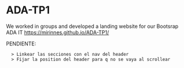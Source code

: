 # ADA-TP1

We worked in groups and developed a landing website for our Bootsrap ADA IT
https://mirinnes.github.io/ADA-TP1/

PENDIENTE:


      > Linkear las secciones con el nav del header
      > Fijar la position del header para q no se vaya al scrollear



